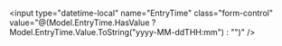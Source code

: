<input type="datetime-local" name="EntryTime" class="form-control"
       value="@(Model.EntryTime.HasValue ? Model.EntryTime.Value.ToString("yyyy-MM-ddTHH:mm") : "")" />
